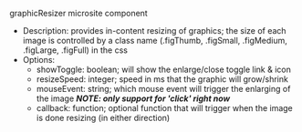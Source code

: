 graphicResizer microsite component

* Description: provides in-content resizing of graphics; the size of each image is controlled by a class name (.figThumb, .figSmall, .figMedium, .figLarge, .figFull) in the css
* Options:
  * showToggle: boolean; will show the enlarge/close toggle link & icon
  * resizeSpeed: integer; speed in ms that the graphic will grow/shrink
  * mouseEvent: string; which mouse event will trigger the enlarging of the image ***NOTE: only support for 'click' right now***
  * callback: function; optional function that will trigger when the image is done resizing (in either direction)